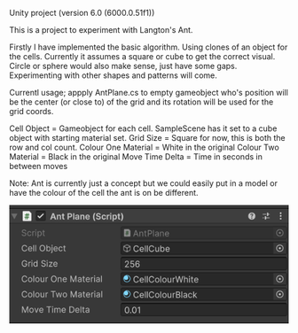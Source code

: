 Unity project (version 6.0 (6000.0.51f1))

This is a project to experiment with Langton's Ant.

Firstly I have implemented the basic algorithm. Using clones of an object for the cells. Currently it assumes a square or cube to get the correct visual. Circle or sphere would also make sense, just have some gaps. Experimenting with other shapes and patterns will come.

Currentl usage; appply AntPlane.cs to empty gameobject who's position will be the center (or close to) of the grid and its rotation will be used for the grid coords.

Cell Object         = Gameobject for each cell. SampleScene has it set to a cube object with starting material set.
Grid Size           = Square for now, this is both the row and col count.
Colour One Material = White in the original
Colour Two Material = Black in the original
Move Time Delta     = Time in seconds in between moves

Note: Ant is currently just a concept but we could easily put in a model or have the colour of the cell the ant is on be different.

![alt text](image.png)
